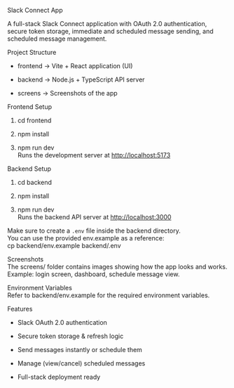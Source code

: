 Slack Connect App

A full-stack Slack Connect application with OAuth 2.0 authentication, secure token storage, immediate and scheduled message sending, and scheduled message management.

Project Structure

-   frontend → Vite + React application (UI)

-   backend → Node.js + TypeScript API server

-   screens → Screenshots of the app

Frontend Setup

1.  cd frontend

2.  npm install

3.  npm run dev\
    Runs the development server at <http://localhost:5173>

Backend Setup

1.  cd backend

2.  npm install

3.  npm run dev\
    Runs the backend API server at <http://localhost:3000>

Make sure to create a `.env` file inside the backend directory.\
You can use the provided env.example as a reference:\
cp backend/env.example backend/.env

Screenshots\
The screens/ folder contains images showing how the app looks and works.\
Example: login screen, dashboard, schedule message view.

Environment Variables\
Refer to backend/env.example for the required environment variables.

Features

-   Slack OAuth 2.0 authentication

-   Secure token storage & refresh logic

-   Send messages instantly or schedule them

-   Manage (view/cancel) scheduled messages

-   Full-stack deployment ready
